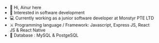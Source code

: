 - 👋 Hi, Ainur here
- 👀 Interested in software development
- 💻 Currently working as a junior software developer at Monstyr PTE LTD
- ⚔ Programming language / Framework: Javascript, Express JS, React JS & React Native
- 💾 Database : MySQL & PostgeSQL
<!---
ainurx/ainurx is a ✨ special ✨ repository because its `README.md` (this file) appears on your GitHub profile.
You can click the Preview link to take a look at your changes.
--->
